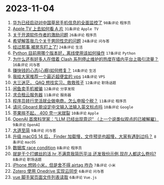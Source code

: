 # 2023-11-04

1. [华为已经启动对中国草民手机信息的全面监控了](https://www.v2ex.com/t/988525) `98条评论` `程序员`
1. [Apple TV 上去如何看 A 片](https://www.v2ex.com/t/988556) `31条评论` `Apple TV`
1. [关于开源软件作者的激励问题](https://www.v2ex.com/t/988513) `26条评论` `程序员`
1. [希望解答我几个关于男同性恋的问题](https://www.v2ex.com/t/988532) `24条评论` `问与答`
1. [经过那事 被房东盯上了!](https://www.v2ex.com/t/988515) `24条评论` `生活`
1. [Python 目前用哪个版本好，离线使用该如何操作](https://www.v2ex.com/t/988536) `17条评论` `Python`
1. [为什么还有好多人在借着 Clash 系列停止维护的热度在墙内平台上吸引流量？](https://www.v2ex.com/t/988499) `16条评论` `问与答`
1. [赚快钱的心态(心瘾)如何修复？](https://www.v2ex.com/t/988543) `14条评论` `生活`
1. [我给大家推荐一个最近超便宜的 vps](https://www.v2ex.com/t/988517) `14条评论` `VPS`
1. [大三迷茫， QAQ 想找实习，救救孩子](https://www.v2ex.com/t/988547) `12条评论` `职场话题`
1. [闲鱼卖手机被骗](https://www.v2ex.com/t/988544) `12条评论` `分享发现`
1. [求合租云服务器](https://www.v2ex.com/t/988530) `11条评论` `服务器`
1. [程序员转行灵活就业做电商，怎么申报个税？](https://www.v2ex.com/t/988519) `11条评论` `程序员`
1. [请问 Gboard 能设定中文输入法输入英文标点吗](https://www.v2ex.com/t/988552) `10条评论` `Google`
1. [苹果摔不起， 400 壳一米就裂](https://www.v2ex.com/t/988551) `10条评论` `Apple`
1. [OpenAI 首席科学家：“LLM 已经出现意识“ （上一个说类似观点的已被解雇）](https://www.v2ex.com/t/988555) `9条评论` `OpenAI`
1. [大道至简](https://www.v2ex.com/t/988534) `9条评论` `问与答`
1. [升级 macOS 14 后， Finder 加载慢，文件预览也超慢，大家有遇到过吗？](https://www.v2ex.com/t/988535) `8条评论` `macOS`
1. [数据库 race condition](https://www.v2ex.com/t/988533) `8条评论` `程序员`
1. [就是干个打螺丝的活,hr 不满意我简历平淡,还发我份示例,现在人都这么卷吗?](https://www.v2ex.com/t/988507) `8条评论` `职场话题`
1. [iPhone 想转小米，但是舍不得 airtag 咋办](https://www.v2ex.com/t/988574) `7条评论` `小米`
1. [Zotero 使用 Onedrive 实现云同步](https://www.v2ex.com/t/988539) `6条评论` `问与答`
1. [vue 脚手架页面文件列表读取](https://www.v2ex.com/t/988503) `6条评论` `Vue.js`
